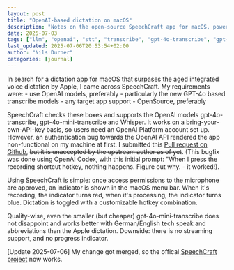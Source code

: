 ```yaml
---
layout: post
title: "OpenAI-based dictation on macOS"
description: "Notes on the open-source SpeechCraft app for macOS, powered by OpenAI gpt-4o-transcribe and OpenAI Whisper"
date: 2025-07-03
tags: ["llm", "openai", "stt", "transcribe", "gpt-4o-transcribe", "gpt-4o", "whisper", "codex"]
last_updated: 2025-07-06T20:53:54+02:00
author: "Nils Durner"
categories: [journal]
---
```


In search for a dictation app for macOS that surpases the aged integrated voice dictation by Apple, I came across SpeechCraft. My requirements were:
    - use OpenAI models, preferably
        - particularly the new GPT-4o based transcribe models
    - any target app support
    - OpenSource, preferably

SpeechCraft checks these boxes and supports the OpenAI models gpt-4o-transcribe, gpt-4o-mini-transcribe and Whisper. It works on a bring-your-own-API-key basis, so users need an OpenAI Platform account set up. However, an authentication bug towards the OpenAI API rendered the app non-functional on my machine at first. I submitted this [Pull request on Github](https://github.com/ndurner/speechcraft/pull/1), ~~but it is unaccepted by the upstream author as of yet~~. (This bugfix was done using OpenAI Codex, with this initial prompt: "When I press the recording shortcut hotkey, nothing happens. Figure out why. - it worked!).

Using SpeechCraft is simple: once access permissions to the microphone are approved, an indicator is shown in the macOS menu bar. When it's recording, the indicator turns red, when it's processing, the indicator turns blue. Dictation is toggled with a customizable hotkey combination.

Quality-wise, even the smaller (but cheaper) gpt-4o-mini-transcribe does not disappoint and works better with German/English tech speak and abbreviations than the Apple dictation. Downside: there is no streaming support, and no progress indicator.

[Update 2025-07-06]
My change got merged, so the offical [SpeechCraft project](https://github.com/esawtooth/speechcraft) now works.